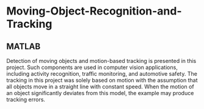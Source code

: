 # Moving-Object-Recognition-and-Tracking

## MATLAB

Detection of moving objects and motion-based tracking is presented in this project. Such components are used in computer vision applications, including activity recognition, traffic monitoring, and automotive safety. The tracking in this project was solely based on motion with the assumption that all objects move in a straight line with constant speed. When the motion of an object significantly deviates from this model, the example may produce tracking errors.


